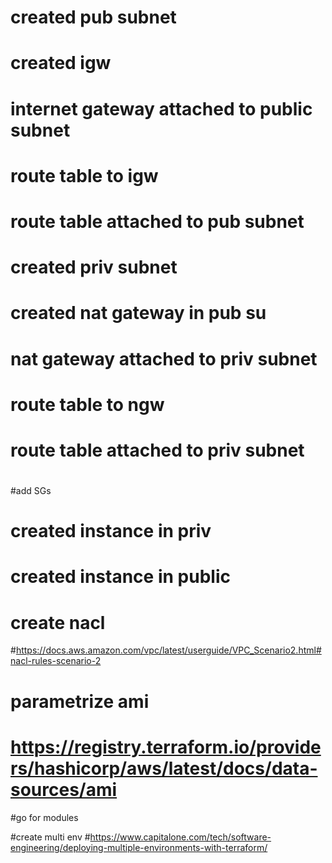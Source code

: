 # created pub subnet
# created igw
# internet gateway attached to public subnet
# route table to igw
# route table attached to pub subnet
#
# created priv subnet
# created nat gateway in pub su
# nat gateway attached to priv subnet
# route table to ngw
# route table attached to priv subnet
#
#add SGs
#
# created instance in priv
# created instance in public
#
# create nacl
#https://docs.aws.amazon.com/vpc/latest/userguide/VPC_Scenario2.html#nacl-rules-scenario-2

# parametrize ami
# https://registry.terraform.io/providers/hashicorp/aws/latest/docs/data-sources/ami

#go for modules

#create multi env
#https://www.capitalone.com/tech/software-engineering/deploying-multiple-environments-with-terraform/
